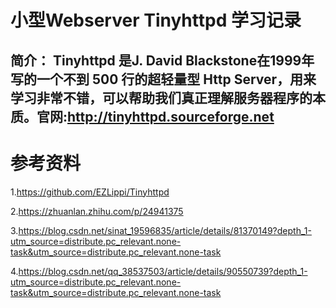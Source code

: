 # 小型Webserver Tinyhttpd 学习记录

## 简介： Tinyhttpd 是J. David Blackstone在1999年写的一个不到 500 行的超轻量型 Http Server，用来学习非常不错，可以帮助我们真正理解服务器程序的本质。官网:http://tinyhttpd.sourceforge.net
# 参考资料

1.https://github.com/EZLippi/Tinyhttpd

2.https://zhuanlan.zhihu.com/p/24941375

3.https://blog.csdn.net/sinat_19596835/article/details/81370149?depth_1-utm_source=distribute.pc_relevant.none-task&utm_source=distribute.pc_relevant.none-task

4.https://blog.csdn.net/qq_38537503/article/details/90550739?depth_1-utm_source=distribute.pc_relevant.none-task&utm_source=distribute.pc_relevant.none-task

